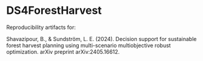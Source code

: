 # DS4ForestHarvest

Reproducibility artifacts for:

Shavazipour, B., & Sundström, L. E. (2024). Decision support for sustainable forest harvest planning using multi-scenario multiobjective robust optimization. arXiv preprint arXiv:2405.16612.
